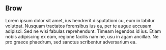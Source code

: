 ## Brow

Lorem ipsum dolor sit amet, ius hendrerit disputationi cu, eum in labitur volutpat. Nusquam tractatos forensibus ius ea, per te augue accusam adipisci. Sed ne wisi fabulas reprehendunt. Timeam legendos id ius. Etiam nobis adipiscing ex eam, regione facilis nam ne, usu in agam ancillae. Ne pro graece phaedrum, sed sanctus scribentur adversarium ea.
